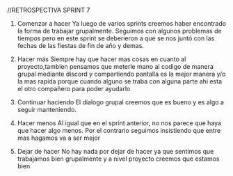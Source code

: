 //RETROSPECTIVA SPRINT 7

1. Comenzar a hacer
Ya luego de varios sprints creemos haber encontrado la forma de trabajar grupalmente. Seguimos con algunos problemas de tiempos pero en este sprint se deberieron a que se nos juntó con las fechas de las fiestas de fin de año y demas. 

2. Hacer más
Siempre hay que hacer mas cosas en cuanto al proyecto,tambien pensamos que meterle mano al codigo de manera grupal mediante discord y compartiendo pantalla es la mejor manera y/o la mas rapida porque cuando alguno se traba con alguna parte ahi esta el otro compañero para poder ayudarlo

3. Continuar haciendo
El dialogo grupal creemos que es bueno y es algo a seguir manteniendo.

4. Hacer menos
Al igual que en el sprint anterior, no nos parece que haya que hacer algo menos. Por el contrario seguimos insistiendo que entre mas hagamos va a ser mejor

5. Dejar de hacer
No hay nada por dejar de hacer ya que sentimos que trabajamos bien grupalmente y a nivel proyecto creemos que estamos bien

